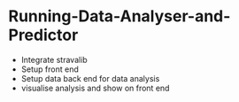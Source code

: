 # Running-Data-Analyser-and-Predictor

- Integrate stravalib
- Setup front end
- Setup data back end for data analysis
- visualise analysis and show on front end
